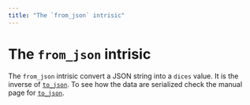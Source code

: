 ```yaml
---
title: "The `from_json` intrisic"
---
```

# The `from_json` intrisic

The `from_json` intrisic convert a JSON string into a `dices` value. It is the inverse of [`to_json`](man:std/conversions/to_json).
To see how the data are serialized check the manual page for [`to_json`](man:std/conversions/to_json).